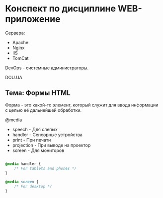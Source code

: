 # Конспект по дисциплине WEB-приложение

Сервера:
- Apache
- Nginx
- IIS
- TomCat

DevOps - системные администраторы.

DOU.UA

## Тема: Формы HTML

Форма - это какой-то элемент, который служит для ввода информации с целью её дальнейшей обработки.


@media
- speech        - Для слепых
- handler       - Сенсорные устройства
- print         - При печати
- projection    - При выводе на проектор
- screen        - Для мониторов


```css

@media handler {
    /* For tablets and phones */
}

@media screen {
    /* For desktop */
}

```
